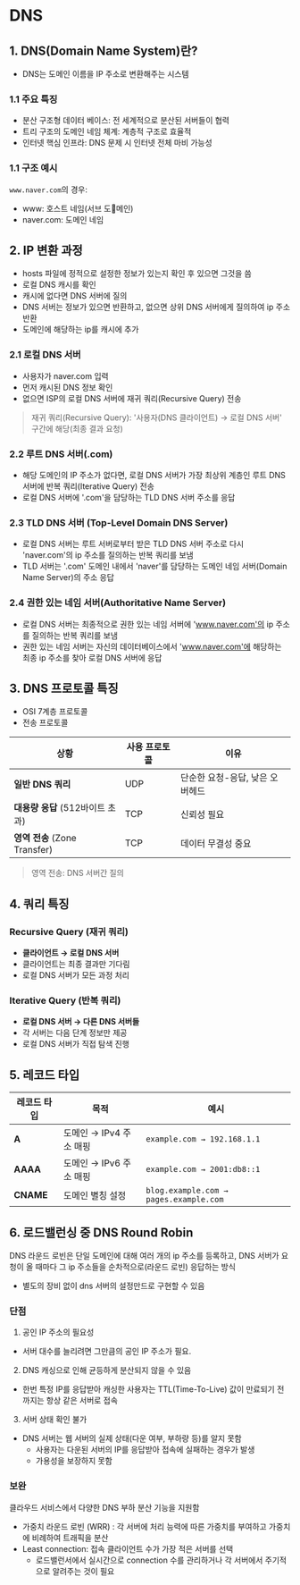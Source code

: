 # DNS

## 1. DNS(Domain Name System)란?
- DNS는 도메인 이름을 IP 주소로 변환해주는 시스템
### 1.1 주요 특징 
- 분산 구조형 데이터 베이스: 전 세계적으로 분산된 서버들이 협력
- 트리 구조의 도메인 네임 체계: 계층적 구조로 효율적
- 인터넷 핵심 인프라: DNS 문제 시 인터넷 전체 마비 가능성
### 1.1 구조 예시
`www.naver.com`의 경우:
- www: 호스트 네임(서브 도메인)
- naver.com: 도메인 네임
  
## 2. IP 변환 과정
- hosts 파일에 정적으로 설정한 정보가 있는지 확인 후 있으면 그것을 씀
- 로컬 DNS 캐시를 확인
- 캐시에 없다면 DNS 서버에 질의
- DNS 서버는 정보가 있으면 반환하고, 없으면 상위 DNS 서버에게 질의하여 ip 주소 반환
- 도메인에 해당하는 ip를 캐시에 추가
  
### 2.1 로컬 DNS 서버
- 사용자가 naver.com 입력
- 먼저 캐시된 DNS 정보 확인
- 없으면 ISP의 로컬 DNS 서버에 재귀 쿼리(Recursive Query) 전송
> 재귀 쿼리(Recursive Query): '사용자(DNS 클라이언트) → 로컬 DNS 서버' 구간에 해당(최종 결과 요청)
### 2.2 루트 DNS 서버(.com)
- 해당 도메인의 IP 주소가 없다면, 로컬 DNS 서버가 가장 최상위 계층인 루트 DNS 서버에 반복 쿼리(Iterative Query) 전송
- 로컬 DNS 서버에 '.com'을 담당하는 TLD DNS 서버 주소를 응답
### 2.3 TLD DNS 서버 (Top-Level Domain DNS Server)
- 로컬 DNS 서버는 루트 서버로부터 받은 TLD DNS 서버 주소로 다시 'naver.com'의 ip 주소를 질의하는 반복 쿼리를 보냄
- TLD 서버는 '.com' 도메인 내에서 'naver'를 담당하는 도메인 네임 서버(Domain Name Server)의 주소 응답
### 2.4 권한 있는 네임 서버(Authoritative Name Server)
- 로컬 DNS 서버는 최종적으로 권한 있는 네임 서버에 'www.naver.com'의 ip 주소를 질의하는 반복 쿼리를 보냄
- 권한 있는 네임 서버는 자신의 데이터베이스에서 'www.naver.com'에 해당하는 최종 ip 주소를 찾아 로컬 DNS 서버에 응답

## 3. DNS 프로토콜 특징
- OSI 7계층 프로토콜
- 전송 프로토콜

| 상황 | 사용 프로토콜 | 이유 |
|------|---------------|------|
| **일반 DNS 쿼리** | UDP | 단순한 요청-응답, 낮은 오버헤드 |
| **대용량 응답** (512바이트 초과) | TCP | 신뢰성 필요 |
| **영역 전송** (Zone Transfer) | TCP | 데이터 무결성 중요 |
> 영역 전송: DNS 서버간 질의

## 4. 쿼리 특징

### Recursive Query (재귀 쿼리)
- **클라이언트 → 로컬 DNS 서버**
- 클라이언트는 최종 결과만 기다림
- 로컬 DNS 서버가 모든 과정 처리

### Iterative Query (반복 쿼리)
- **로컬 DNS 서버 → 다른 DNS 서버들**
- 각 서버는 다음 단계 정보만 제공
- 로컬 DNS 서버가 직접 탐색 진행

## 5. 레코드 타입
| 레코드 타입 | 목적 | 예시 |
|-------------|------|------|
| **A** | 도메인 → IPv4 주소 매핑 | `example.com → 192.168.1.1` |
| **AAAA** | 도메인 → IPv6 주소 매핑 | `example.com → 2001:db8::1` |
| **CNAME** | 도메인 별칭 설정 | `blog.example.com → pages.example.com` |


## 6. 로드밸런싱 중 DNS Round Robin
DNS 라운드 로빈은 단일 도메인에 대해 여러 개의 ip 주소를 등록하고, DNS 서버가 요청이 올 때마다 그 ip 주소들을 순차적으로(라운드 로빈) 응답하는 방식
- 별도의 장비 없이 dns 서버의 설정만드로 구현할 수 있음

### 단점
1. 공인 IP 주소의 필요성
- 서버 대수를 늘리려면 그만큼의 공인 IP 주소가 필요.
2. DNS 캐싱으로 인해 균등하게 분산되지 않을 수 있음
  - 한번 특정 IP를 응답받아 캐싱한 사용자는 TTL(Time-To-Live) 값이 만료되기 전까지는 항상 같은 서버로 접속
3. 서버 상태 확인 불가
- DNS 서버는 웹 서버의 실제 상태(다운 여부, 부하량 등)를 알지 못함
  - 사용자는 다운된 서버의 IP를 응답받아 접속에 실패하는 경우가 발생
  - 가용성을 보장하지 못함

### 보완
클라우드 서비스에서 다양한 DNS 부하 분산 기능을 지원함
- 가중치 라운드 로빈 (WRR) : 각 서버에 처리 능력에 따른 가중치를 부여하고 가중치에 비례하여 트래픽을 분산
- Least connection: 접속 클라이언트 수가 가장 적은 서버를 선택
  - 로드밸런서에서 실시간으로 connection 수를 관리하거나 각 서버에서 주기적으로 알려주는 것이 필요
  
